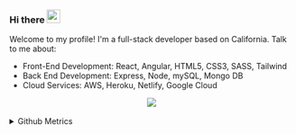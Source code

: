 ### Hi there <img src="https://raw.githubusercontent.com/MartinHeinz/MartinHeinz/master/wave.gif" height="24px" width="24px">

Welcome to my profile! I'm a full-stack developer based on California. Talk to me about: 
* Front-End Development: React, Angular, HTML5, CSS3, SASS, Tailwind
* Back End Development: Express, Node, mySQL, Mongo DB
* Cloud Services: AWS, Heroku, Netlify, Google Cloud

<p align="center">
  <a href="https://skillicons.dev">
    <img src="https://skillicons.dev/icons?i=react,angular,html,css,sass,tailwind,py,js,ts,nodejs,mysql,firebase,mongodb,git&perline=7"/>
  </a>
</p>
                                                                                                                                           
<details>
<summary>Github Metrics</summary>

<p align="center">
    <img src="/github-metrics.svg" />
</p>
</details>
